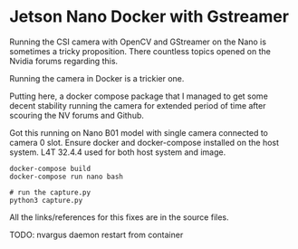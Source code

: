 Jetson Nano Docker with Gstreamer
=================================

Running the CSI camera with OpenCV and GStreamer on the Nano is sometimes a tricky proposition. 
There countless topics opened on the Nvidia forums regarding this. 

Running the camera in Docker is a trickier one. 

Putting here, a docker compose package that I managed to get some decent stability 
running the camera for extended period of time after scouring the NV forums and Github.

Got this running on Nano B01 model with single camera connected to camera 0 slot. 
Ensure docker and docker-compose installed on the host system.
L4T 32.4.4 used for both host system and image. 

```
docker-compose build
docker-compose run nano bash

# run the capture.py
python3 capture.py
```

All the links/references for this fixes are in the source files. 

TODO: nvargus daemon restart from container
